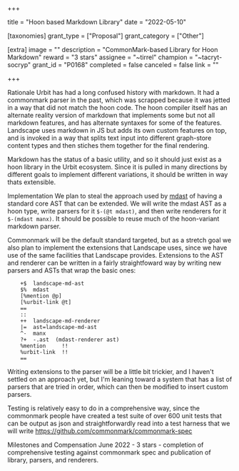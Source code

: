 +++

title = "Hoon based Markdown Library"
date = "2022-05-10"

[taxonomies]
grant_type = ["Proposal"]
grant_category = ["Other"]

[extra]
image = ""
description = "CommonMark-based Library for Hoon Markdown"
reward = "3 stars"
assignee = "~tirrel"
champion = "~tacryt-socryp"
grant_id = "P0168"
completed = false
canceled = false
link = ""

+++

Rationale
Urbit has had a long confused history with markdown. It had a commonmark parser in the past, which was scrapped because it was jetted in a way that did not match the hoon code. The hoon compiler itself has an alternate reality version of markdown that implements some but not all markdown features, and has alternate syntaxes for some of the features. Landscape uses markdown in JS but adds its own custom features on top, and is invoked in a way that splits text input into different graph-store content types and then stiches them together for the final rendering.

Markdown has the status of a basic utility, and so it should just exist as a hoon library in the Urbit ecosystem. Since it is pulled in many directions by different goals to implement different variations, it should be written in way thats extensible.

Implementation
We plan to steal the approach used by [mdast](https://github.com/syntax-tree/mdast) of having a standard core AST that can be extended. We will write the mdast AST as a hoon type, write parsers for it `$-(@t mdast)`, and then write renderers for it `$-(mdast manx)`. It should be possible to reuse much of the hoon-variant markdown parser.

Commonmark will be the default standard targeted, but as a stretch goal we also plan to implement the extensions that Landscape uses, since we have use of the same facilities that Landscape provides. Extensions to the AST and renderer can be written in a fairly straightfoward way by writing new parsers and ASTs that wrap the basic ones:
```
    +$  landscape-md-ast
    $%  mdast
    [%mention @p]
    [%urbit-link @t]
    ==
    ::
    ++  landscape-md-renderer
    |=  ast=landscape-md-ast
    ^-  manx
    ?+  -.ast  (mdast-renderer ast)
    %mention     !!
    %urbit-link  !!
    ==
```
Writing extensions to the parser will be a little bit trickier, and I haven't settled on an approach yet, but I'm leaning toward a system that has a list of parsers that are tried in order, which can then be modified to insert custom parsers.

Testing is relatively easy to do in a comprehensive way, since the commonmark people have created a test suite of over 600 unit tests that can be output as json and straightforwardly read into a test harness that we will write https://github.com/commonmark/commonmark-spec

Milestones and Compensation
June 2022 - 3 stars - completion of comprehensive testing against commonmark spec and publication of library, parsers, and renderers.
